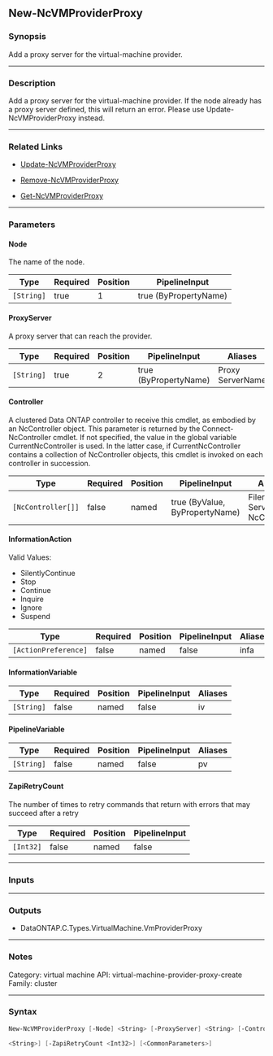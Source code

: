 New-NcVMProviderProxy
---------------------

### Synopsis
Add a proxy server for the virtual-machine provider.

---

### Description

Add a proxy server for the virtual-machine provider. If the node already has a proxy server defined, this will return an error. Please use Update-NcVMProviderProxy instead.

---

### Related Links
* [Update-NcVMProviderProxy](Update-NcVMProviderProxy)

* [Remove-NcVMProviderProxy](Remove-NcVMProviderProxy)

* [Get-NcVMProviderProxy](Get-NcVMProviderProxy)

---

### Parameters
#### **Node**
The name of the node.

|Type      |Required|Position|PipelineInput        |
|----------|--------|--------|---------------------|
|`[String]`|true    |1       |true (ByPropertyName)|

#### **ProxyServer**
A proxy server that can reach the provider.

|Type      |Required|Position|PipelineInput        |Aliases             |
|----------|--------|--------|---------------------|--------------------|
|`[String]`|true    |2       |true (ByPropertyName)|Proxy<br/>ServerName|

#### **Controller**
A clustered Data ONTAP controller to receive this cmdlet, as embodied by an NcController object.  This parameter is returned by the Connect-NcController cmdlet.  If not specified, the value in the global variable CurrentNcController is used.  In the latter case, if CurrentNcController contains a collection of NcController objects, this cmdlet is invoked on each controller in succession.

|Type              |Required|Position|PipelineInput                 |Aliases                          |
|------------------|--------|--------|------------------------------|---------------------------------|
|`[NcController[]]`|false   |named   |true (ByValue, ByPropertyName)|Filer<br/>Server<br/>NcController|

#### **InformationAction**

Valid Values:

* SilentlyContinue
* Stop
* Continue
* Inquire
* Ignore
* Suspend

|Type                |Required|Position|PipelineInput|Aliases|
|--------------------|--------|--------|-------------|-------|
|`[ActionPreference]`|false   |named   |false        |infa   |

#### **InformationVariable**

|Type      |Required|Position|PipelineInput|Aliases|
|----------|--------|--------|-------------|-------|
|`[String]`|false   |named   |false        |iv     |

#### **PipelineVariable**

|Type      |Required|Position|PipelineInput|Aliases|
|----------|--------|--------|-------------|-------|
|`[String]`|false   |named   |false        |pv     |

#### **ZapiRetryCount**
The number of times to retry commands that return with errors that may succeed after a retry

|Type     |Required|Position|PipelineInput|
|---------|--------|--------|-------------|
|`[Int32]`|false   |named   |false        |

---

### Inputs

---

### Outputs
* DataONTAP.C.Types.VirtualMachine.VmProviderProxy

---

### Notes
Category: virtual machine
API: virtual-machine-provider-proxy-create
Family: cluster

---

### Syntax
```PowerShell
New-NcVMProviderProxy [-Node] <String> [-ProxyServer] <String> [-Controller <NcController[]>] [-InformationAction <ActionPreference>] [-InformationVariable <String>] [-PipelineVariable 
```
```PowerShell
<String>] [-ZapiRetryCount <Int32>] [<CommonParameters>]
```
